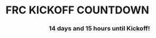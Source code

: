 # FRC KICKOFF COUNTDOWN
<!---START-TIMER--->
<h3 align='center'>14 days and 15 hours until Kickoff!</h3>
<!---END-TIMER--->
